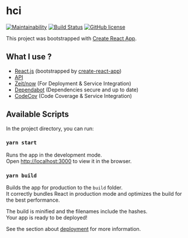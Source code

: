 # hci
[![Maintainability](https://api.codeclimate.com/v1/badges/1671a8db78546109d010/maintainability)](https://codeclimate.com/github/ndiyansah/hci)
[![Build Status](https://travis-ci.com/ndiyansah/hci.svg?branch=master)](https://travis-ci.com/ndiyansah/hci)
[![GitHub license](https://img.shields.io/badge/license-MIT-blue.svg)](https://ndiyansah.mit-license.org/)


This project was bootstrapped with [Create React App](https://github.com/facebook/create-react-app).

## What I use ? 
- [React.js](http://reactjs.org) (bootstrapped by [create-react-app](https://github.com/facebook/create-react-app))
- [API](https://pokeapi.co/) 
- [Zeit/now](https://zeit.co/) (For Deployment & Service Integration)
- [Dependabot](https://github.com/apps/dependabot-preview) (Dependencies secure and up to date)
- [CodeCov](https://codecov.io/gh/ri7nz/Warpokex) (Code Coverage & Service Integration)


## Available Scripts

In the project directory, you can run:

### `yarn start`

Runs the app in the development mode.<br>
Open [http://localhost:3000](http://localhost:3000) to view it in the browser.

### `yarn build`

Builds the app for production to the `build` folder.<br>
It correctly bundles React in production mode and optimizes the build for the best performance.

The build is minified and the filenames include the hashes.<br>
Your app is ready to be deployed!

See the section about [deployment](https://facebook.github.io/create-react-app/docs/deployment) for more information.

